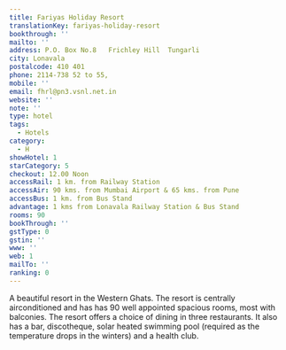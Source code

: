 ```yaml
---
title: Fariyas Holiday Resort
translationKey: fariyas-holiday-resort
bookthrough: ''
mailto: ''
address: P.O. Box No.8   Frichley Hill  Tungarli
city: Lonavala
postalcode: 410 401
phone: 2114-738 52 to 55,
mobile: ''
email: fhrl@pn3.vsnl.net.in
website: ''
note: ''
type: hotel
tags:
  - Hotels
category:
  - H
showHotel: 1
starCategory: 5
checkout: 12.00 Noon
accessRail: 1 km. from Railway Station
accessAir: 90 kms. from Mumbai Airport & 65 kms. from Pune
accessBus: 1 km. from Bus Stand
advantage: 1 kms from Lonavala Railway Station & Bus Stand
rooms: 90
bookThrough: ''
gstType: 0
gstin: ''
www: ''
web: 1
mailTo: ''
ranking: 0
---
```







A beautiful resort in the Western Ghats. The resort is centrally airconditioned and has  has 90 well appointed spacious rooms, most with balconies. The resort offers a choice of dining in three restaurants. It also has a bar, discotheque, solar heated swimming pool (required as the temperature drops in the winters) and a health club.